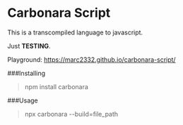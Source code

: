 # Carbonara Script

This is a transcompiled language to javascript.

Just **TESTING**.

Playground:  https://marc2332.github.io/carbonara-script/

###Installing

> npm install carbonara

###Usage

> npx carbonara --build=file_path



